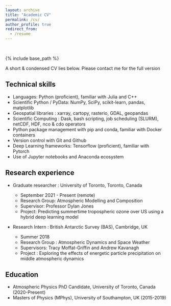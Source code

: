 ```yaml
---
layout: archive
title: "Academic CV"
permalink: /cv/
author_profile: true
redirect_from:
  - /resume
---
```


&nbsp;

{% include base_path %}

A short & condensed CV lies below. Please contact me for the full version

## Technical skills

* Languages: Python (proficient), familiar with Julia and C++
* Scientific Python / PyData: NumPy, SciPy, scikit-learn, pandas, matplotlib
* Geospatial libraries : xarray, cartopy, rasterio, GDAL, geopandas
* Scientific Computing : Dask, bash scripting, job scheduling (SLURM), netCDF, HDF, nco & cdo operators
* Python package management with pip and conda, familiar with Docker containers
* Version control with Git and Github
* Deep Learning frameworks: Tensorflow (proficient), familiar with Pytorch
* Use of Jupyter notebooks and Anaconda ecosystem

## Research experience

* Graduate researcher : University of Toronto, Toronto, Canada
  * September 2021 - Present (remote)
  * Research Group: Atmospheric Modelling and Composition
  * Supervisor: Professor Dylan Jones
  * Project: Predicting summertime tropospheric ozone over US using a hybrid deep learning model

* Research Intern : British Antarctic Survey (BAS), Cambridge, UK
  * Summer 2018  
  * Research Group : Atmospheric Dynamics and Space Weather
  * Supervisors: Tracy Moffat-Griffin and Andrew Kavanagh
  * Project : Exploring the effects of energetic particle precipitation on middle atmospheric dynamics

## Education

* Atmospheric Physics PhD Candidate, University of Toronto, Canada (2020-Present)
* Masters of Physics (MPhys), University of Southampton, UK (2015-2019)
